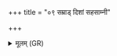 +++
title = "०९ सम्राड् दिशां सहसाम्नी"

+++
<details><summary>मूलम् (GR)</summary>

सम्राड् दिशां सहसाम्नी सहस्वत्य्  
ऋतुर् हेमन्तो विष्ठया नः पिपर्तु ।  
ओषजातां बृहती च शक्वरी-  
-इमं यज्ञम् अवतां नो घृताची ॥
</details>